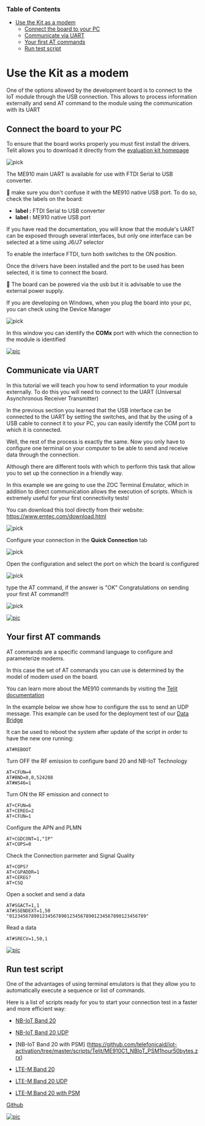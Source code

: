### Table of Contents
- [Use the Kit as a modem](#use-the-kit-as-a-modem)
  * [Connect the board to your PC](#connect-the-board-to-your-pc)
  * [Communicate via UART](#communicate-via-uart)
  * [Your first AT commands](#your-first-at-commands)
  * [Run test script](#run-test-script)
  
# Use the Kit as a modem

One of the options allowed by the development board is to connect to the IoT module through the USB connection.
This allows to process information externally and send AT command to the module using the communication with its UART


## Connect the board to your PC

To ensure that the board works properly you must first install the drivers.
Telit allows you to download it directly from the [evaluation kit homepage](https://www.telit.com/developer-zone/telit-bravo-evaluation-kit/)

![pick](pictures/Telit/Telit_Bravo_web_drivers.png)

The ME910 main UART is available for use with FTDI Serial to USB converter.

&#x1F4CD;
make sure you don't confuse it with the ME910 native USB port. To do so, check the labels on the board: 
- **label :** FTDI Serial to USB converter
- **label :** ME910 native USB port

If you have read the documentation, you will know that the module's UART can be exposed through several interfaces, but only one interface 
can be selected at a time using J6/J7 selector

To enable the interface FTDI, turn both switches to the ON position.

Once the drivers have been installed and the port to be used has been selected, it is time to connect the board.

&#x1F4CD;
The board can be powered via the usb but it is advisable to use the external power supply.

If you are developing on Windows, when you plug the board into your pc, you can check using the Device Manager

![pick](pictures/Telit/Telit_Bravo_windows_Device_Manager.png)

In this window you can identify the **COMx** port with which the connection to the module is identified

[![pic](pictures/utils/arrow_up.png)](#table-of-contents)

## Communicate via UART

In this tutorial we will teach you how to send information to your module externally.
To do this you will need to connect to the UART (Universal Asynchronous Receiver Transmitter)

In the previous section you learned that the USB interface can be connected to the UART by setting the switches, 
and that by the using of a USB cable to connect it to your PC, you can easily identify the COM port to which it is connected.

Well, the rest of the process is exactly the same. Now you only have to configure one terminal on your computer 
to be able to send and receive data through the connection.

Although there are different tools with which to perform this task that allow you to set up the connection in a friendly way.

In this example we are going to use the ZOC Terminal Emulator, which in addition to direct communication allows the execution of scripts.
Which is extremely useful for your first connectivity tests!

You can download this tool directly from their website: https://www.emtec.com/download.html

![pick](pictures/Telit/Telit_Bravo_zoc.png)

Configure your connection in the **Quick Connection** tab

![pick](pictures/Telit/Telit_Bravo_zoc_connection.png)

Open the configuration and select the port on which the board is configured

![pick](pictures/Telit/Telit_Bravo_zoc_connection_config.png)

type the AT command, if the answer is "OK"
Congratulations on sending your first AT command!!!

![pick](pictures/Telit/Telit_Bravo_zoc_connection_ok.png)


[![pic](pictures/utils/arrow_up.png)](#table-of-contents)

## Your first AT commands

AT commands are a specific command language to configure and parameterize modems.

In this case the set of AT commands you can use is determined by the model of modem used on the board.

You can learn more about the ME910 commands by visiting the 
[Telit documentation](https://www.telit.com/developer-zone/telit-bravo-evaluation-kit/)


In the example below we show how to configure the sss to send an UDP message.
This example can be used for the deployment test of our [Data Bridge](BP_DataBridge.md)

It can be used to reboot the system after update of the script in order to have the new
one running:
```
AT#REBOOT
```

Turn OFF the RF emission to configure band 20 and NB-IoT Technology
```
AT+CFUN=4
AT#BND=0,0,524288
AT#WS46=1
```

Turn ON the RF emission and connect to 
```
AT+CFUN=6
AT+CEREG=2
AT+CFUN=1
```

Configure the APN and PLMN
```
AT+CGDCONT=1,"IP"
AT+COPS=0
```

Check the Connection parmeter and Signal Quality
```
AT+COPS? 
AT+CGPADDR=1 
AT+CEREG? 
AT+CSQ
```

Open a socket and send a data
```
AT#SGACT=1,1
AT#SSENDEXT=1,50  
"01234567890123456789012345678901234567890123456789"
```

Read a data
```
AT#SRECV=1,50,1
```

[![pic](pictures/utils/arrow_up.png)](#table-of-contents)

## Run test script

One of the advantages of using terminal emulators is that they allow you to automatically execute a sequence or list of commands.

Here is a list of scripts ready for you to start your connection test in a faster and more efficient way:

- [NB-IoT Band 20](https://github.com/telefonicaid/iot-activation/tree/master/scripts/Telit/ME910C1_NBIoT.zrx)
- [NB-IoT Band 20 UDP](https://github.com/telefonicaid/iot-activation/tree/master/scripts/Telit/ME910C1_NBIoT_UDPTX.zrx)
- [NB-IoT Band 20 with PSM] (https://github.com/telefonicaid/iot-activation/tree/master/scripts/Telit/ME910C1_NBIoT_PSM1hour50bytes.zrx)

- [LTE-M Band 20](https://github.com/telefonicaid/iot-activation/tree/master/scripts/Telit/ME910C1_LTEM.zrx)
- [LTE-M Band 20 UDP](https://github.com/telefonicaid/iot-activation/tree/master/scripts/Telit/ME910C1_LTEM_UDPTX.zrx)
- [LTE-M Band 20 with PSM](https://github.com/telefonicaid/iot-activation/tree/master/scripts/Telit/ME910C1_LTEM_PSM1hour50bytes.zrx)

[Github](https://github.com/telefonicaid/iot-activation/tree/master/scripts/Data_Bridge)



[![pic](pictures/utils/arrow_up.png)](#table-of-contents)


